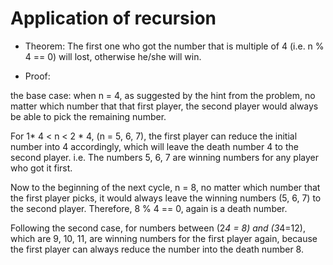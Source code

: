 # Application of recursion
* Theorem: The first one who got the number that is multiple of 4 (i.e. n % 4 == 0) will lost, otherwise he/she will win.

* Proof:

the base case: when n = 4, as suggested by the hint from the problem, no matter which number that that first player, 
the second player would always be able to pick the remaining number.

For 1* 4 < n < 2 * 4, (n = 5, 6, 7), the first player can reduce the initial number into 4 accordingly, 
which will leave the death number 4 to the second player. i.e. The numbers 5, 6, 7 are winning numbers for any player who got it first.

Now to the beginning of the next cycle, n = 8, no matter which number that the first player picks, 
it would always leave the winning numbers (5, 6, 7) to the second player. Therefore, 8 % 4 == 0, again is a death number.

Following the second case, for numbers between (2*4 = 8) and (3*4=12), which are 9, 10, 11, are winning numbers 
for the first player again, because the first player can always reduce the number into the death number 8.
